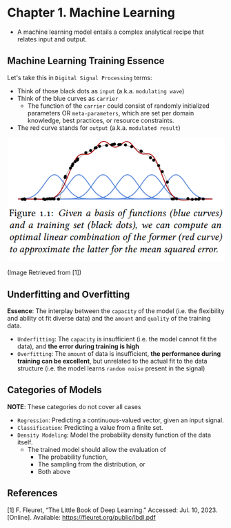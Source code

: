 # Chapter 1. Machine Learning

- A machine learning model entails a complex analytical recipe that relates input and output.

## Machine Learning Training Essence

Let's take this in `Digital Signal Processing` terms:

- Think of those black dots as `input` (a.k.a. `modulating wave`)
- Think of the blue curves as `carrier`
    - The function of the `carrier` could consist of randomly initialized parameters OR `meta-parameters`, which are set per domain knowledge, best practices, or resource constraints.
- The red curve stands for `output` (a.k.a. `modulated result`)

![ml_training_essence](./img/ml_training_essence.png)

(Image Retrieved from [1])


## Underfitting and Overfitting

**Essence**: The interplay between the `capacity` of the model (i.e. the flexibility and ability ot fit diverse data) and the `amount` and `quality` of the training data.

- `Underfitting`: The `capacity` is insufficient (i.e. the model cannot fit the data), and **the error during training is high**
- `Overfitting`: The `amount` of data is insufficient, **the performance during training can be excellent**, but unrelated to the actual fit to the data structure (i.e. the model learns `random noise` present in the signal)


## Categories of Models

**NOTE**: These categories do not cover all cases

- `Regression`: Predicting a continuous-valued vector, given an input signal.
- `Classification`: Predicting a value from a finite set.
- `Density Modeling`: Model the probability density function of the data itself.
    - The trained model should allow the evaluation of
        - The probability function,
        - The sampling from the distribution, or
        - Both above


## References

[1] F. Fleuret, “The Little Book of Deep Learning.” Accessed: Jul. 10, 2023. [Online]. Available: https://fleuret.org/public/lbdl.pdf